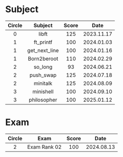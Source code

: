 # Subject

| Circle | Subject | Score | Date |
| :-------: | :-------: | :-------: | :-------: |
| 0 | libft | 125 | 2023.11.17 |
| 1 | ft_printf | 100 | 2024.01.03 |
| 1 | get_next_line | 100 | 2024.01.16 |
| 1 | Born2beroot | 110 | 2024.02.29 |
| 2 | so_long | 93 | 2024.06.21 |
| 2 | push_swap | 125 | 2024.07.18 |
| 2 | minitalk | 125 | 2024.08.09 |
| 3 | minishell | 100 | 2024.09.10 |
| 3 | philosopher | 100 | 2025.01.12 |

# Exam
| Circle | Exam | Score | Date |
| :-------: | :-------: | :-------: | :-------: |
| 2 | Exam Rank 02 | 100 | 2024.08.13 |

